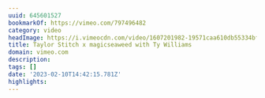 ```yaml
---
uuid: 645601527
bookmarkOf: https://vimeo.com/797496482
category: video
headImage: https://i.vimeocdn.com/video/1607201982-19571caa610db55334bf88578ce906437c340b71f1f3f47a2e044900ee49e698-d_295x166
title: Taylor Stitch x magicseaweed with Ty Williams
domain: vimeo.com
description:
tags: []
date: '2023-02-10T14:42:15.781Z'
highlights:
---
```




